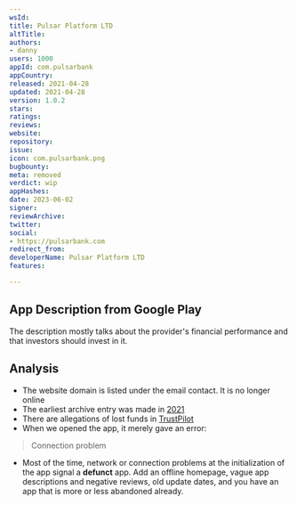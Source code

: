 ```yaml
---
wsId: 
title: Pulsar Platform LTD
altTitle: 
authors:
- danny
users: 1000
appId: com.pulsarbank
appCountry: 
released: 2021-04-28
updated: 2021-04-28
version: 1.0.2
stars: 
ratings: 
reviews: 
website: 
repository: 
issue: 
icon: com.pulsarbank.png
bugbounty: 
meta: removed
verdict: wip
appHashes: 
date: 2023-06-02
signer: 
reviewArchive: 
twitter: 
social:
- https://pulsarbank.com
redirect_from: 
developerName: Pulsar Platform LTD
features: 

---
```


## App Description from Google Play 

The description mostly talks about the provider's financial performance and that investors should invest in it. 

## Analysis 

- The website domain is listed under the email contact. It is no longer online 
- The earliest archive entry was made in [2021](https://web.archive.org/web/20210315143903/http://pulsarbank.com/)
- There are allegations of lost funds in [TrustPilot](https://www.trustpilot.com/review/pulsarbank.com)
- When we opened the app, it merely gave an error: 

> Connection problem 

- Most of the time, network or connection problems at the initialization of the app signal a **defunct** app. Add an offline homepage, vague app descriptions and negative reviews, old update dates, and you have an app that is more or less abandoned already.

